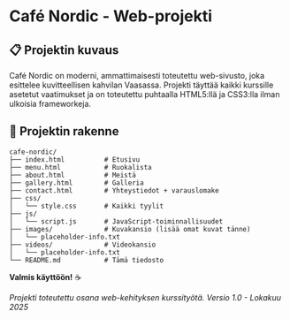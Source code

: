 # Café Nordic - Web-projekti

## 📋 Projektin kuvaus

Café Nordic on moderni, ammattimaisesti toteutettu web-sivusto, joka esittelee kuvitteellisen kahvilan Vaasassa. Projekti täyttää kaikki kurssille asetetut vaatimukset ja on toteutettu puhtaalla HTML5:llä ja CSS3:lla ilman ulkoisia frameworkeja.

## 📁 Projektin rakenne

```
cafe-nordic/
├── index.html          # Etusivu
├── menu.html           # Ruokalista
├── about.html          # Meistä
├── gallery.html        # Galleria
├── contact.html        # Yhteystiedot + varauslomake
├── css/
│   └── style.css       # Kaikki tyylit
├── js/
│   └── script.js       # JavaScript-toiminnallisuudet
├── images/             # Kuvakansio (lisää omat kuvat tänne)
│   └── placeholder-info.txt
├── videos/             # Videokansio
│   └── placeholder-info.txt
└── README.md           # Tämä tiedosto
```
**Valmis käyttöön!** ☕

*Projekti toteutettu osana web-kehityksen kurssityötä.*
*Versio 1.0 - Lokakuu 2025*
